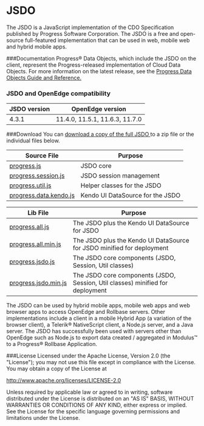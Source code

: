 # JSDO
The JSDO is a JavaScript implementation of the CDO Specification published by Progress Software Corporation.
The JSDO is a free and open-source full-featured implementation that can be used in web, mobile web and hybrid mobile apps. 

###Documentation
Progress® Data Objects, which include the JSDO on the client, represent the Progress-released implementation of Cloud Data Objects. For more information on the latest release, see the <a href="https://documentation.progress.com/output/pdo">Progress Data Objects Guide and Reference.</a>

### JSDO and OpenEdge compatibility
| JSDO version | OpenEdge version |
|----|----|
| 4.3.1 | 11.4.0, 11.5.1, 11.6.3, 11.7.0 |

###Download<a name="download"></a>
You can <a href="https://github.com/CloudDataObject/JSDO/zipball/master">download a copy of the full JSDO </a> to a zip file or the individual files below.
<!-- [![Build Status](https://travis-ci.org/telerik/kendo-ui-core.svg?branch=master)](https://travis-ci.org/telerik/kendo-ui-core) -->


| Source File| Purpose | 
| ---------- | ------- | 
| [progress.js](https://github.com/CloudDataObject/JSDO/blob/master/src/progress.js) | JSDO core |
| [progress.session.js](https://github.com/CloudDataObject/JSDO/blob/master/src/progress.session.js) | JSDO session management |
| [progress.util.js](https://github.com/CloudDataObject/JSDO/blob/master/src/progress.util.js) | Helper classes for the JSDO |
| [progress.data.kendo.js](https://github.com/CloudDataObject/JSDO/blob/master/src/progress.data.kendo.js) | Kendo UI DataSource for the JSDO |


| Lib File| Purpose | 
| ------- | ------- | 
| [progress.all.js](https://github.com/CloudDataObject/JSDO/blob/master/lib/progress.all.js) | The JSDO plus the Kendo UI DataSource for JSDO |
| [progress.all.min.js](https://github.com/CloudDataObject/JSDO/blob/master/lib/progress.all.min.js) | The JSDO plus the Kendo UI DataSource for JSDO minified for deployment |
| [progress.jsdo.js](https://github.com/CloudDataObject/JSDO/blob/master/lib/progress.jsdo.js) | The JSDO core components (JSDO, Session, Util classes) |
| [progress.jsdo.min.js](https://github.com/CloudDataObject/JSDO/blob/master/lib/progress.jsdo.min.js) | The JSDO core components (JSDO, Session, Util classes) minified for deployment |

The JSDO can be used by hybrid mobile apps, mobile web apps and web browser apps to access OpenEdge and Rollbase servers. Other implementations include a client in a mobile Hybrid App (a variation of the browser client), a Telerik® NativeScript client, a Node.js server, and a Java server. The JSDO has successfully been used with servers other than OpenEdge such as Node.js to export data created / aggregated in Modulus™ to a Progress® Rollbase Application.

###License
Licensed under the Apache License, Version 2.0 (the "License"); you may not use this file except in compliance with the License. You may obtain a copy of the License at

http://www.apache.org/licenses/LICENSE-2.0

Unless required by applicable law or agreed to in writing, software distributed under the License is distributed on an "AS IS" BASIS, WITHOUT WARRANTIES OR CONDITIONS OF ANY KIND, either express or implied. See the License for the specific language governing permissions and limitations under the License.

